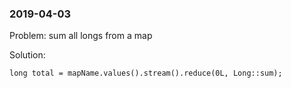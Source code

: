 ### 2019-04-03

Problem: sum all longs from a map

Solution:

`long total = mapName.values().stream().reduce(0L, Long::sum);`
